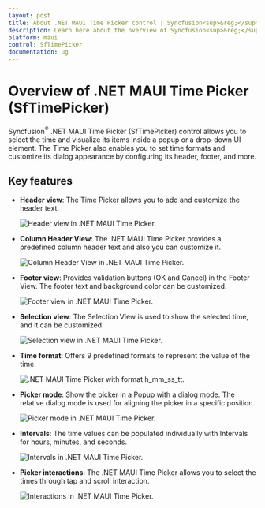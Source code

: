 ```yaml
---
layout: post
title: About .NET MAUI Time Picker control | Syncfusion<sup>&reg;</sup>
description: Learn here about the overview of Syncfusion<sup>&reg;</sup> .NET MAUI Time Picker (SfTimePicker) control, its basic features, and Time Picker functionalities.
platform: maui
control: SfTimePicker
documentation: ug
---
```


# Overview of .NET MAUI Time Picker (SfTimePicker)

Syncfusion<sup>&reg;</sup> .NET MAUI Time Picker (SfTimePicker) control allows you to select the time and visualize its items inside a popup or a drop-down UI element. The Time Picker also enables you to set time formats and customize its dialog appearance by configuring its header, footer, and more.

## Key features

* **Header view**: The Time Picker allows you to add and customize the header text.

   ![Header view in .NET MAUI Time Picker.](images/overview/maui-time-picker-header-view.png)

* **Column Header View**: The .NET MAUI Time Picker provides a predefined column header text and also you can customize it.

   ![Column Header View in .NET MAUI Time Picker.](images/overview/maui-time-picker-column-header-view.png)

* **Footer view**: Provides validation buttons (OK and Cancel) in the Footer View. The footer text and background color can be customized.

   ![Footer view in .NET MAUI Time Picker.](images/overview/maui-time-picker-footer-view.png)

* **Selection view**: The Selection View is used to show the selected time, and it can be customized.

   ![Selection view in .NET MAUI Time Picker.](images/overview/maui-time-picker-selection-view.png)

* **Time format**: Offers 9 predefined formats to represent the value of the time.

   ![.NET MAUI Time Picker with format h_mm_ss_tt.](images/overview/maui-time-picker-format_h_mm_ss_tt.png)

* **Picker mode**: Show the picker in a Popup with a dialog mode. The relative dialog mode is used for aligning the picker in a specific position.

   ![Picker mode in .NET MAUI Time Picker.](images/overview/maui-time-picker-mode.gif)

* **Intervals**: The time values can be populated individually with Intervals for hours, minutes, and seconds.

   ![Intervals in .NET MAUI Time Picker.](images/overview/maui-time-picker-Intervals.gif)

* **Picker interactions**: The .NET MAUI Time Picker allows you to select the times through tap and scroll interaction.

   ![Interactions in .NET MAUI Time Picker.](images/overview/maui-time-picker-interactions.gif)